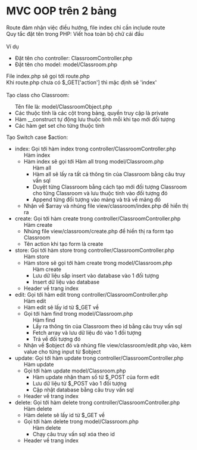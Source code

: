 <h1>MVC OOP trên 2 bảng</h1>
Route đảm nhận việc điều hướng, file index chỉ cần include route
<br>
Quy tắc đặt tên trong PHP: Viết hoa toàn bộ chữ cái đầu
<br><br>
Ví dụ
<ul>
    <li>Đặt tên cho controller: ClassroomController.php</li>
    <li>Đặt tên cho model: model/Classroom.php</li>    
</ul>

File index.php sẽ gọi tới route.php
<br>
Khi route.php chưa có $_GET['action'] thì mặc định sẽ 'index'  
<br>
Tạo class cho Classroom:
<br>
<ul>
    Tên file là: model/ClassroomObject.php
    <li>Các thuộc tính là các cột trong bảng, quyền truy cập là private</li>
    <li>Hàm __construct tự động lưu thuộc tính mỗi khi tạo mới đối tượng</li>
    <li>Các hàm get set cho từng thuộc tính</li>
</ul>

Tạo 
Switch case $action:
<br>
<ul>
    <li>
    index: Gọi tới hàm index trong controller/ClassroomController.php
    <ul>
        Hàm index
        <li>
        Hàm index sẽ gọi tới Hàm all trong model/Classroom.php
        <ul>
            Hàm all
            <li>Hàm all sẽ lấy ra tất cả thông tin của Classroom bằng câu truy vấn sql</li>
            <li>Duyệt từng Classroom bằng cách tạo mới đối tượng Classroom cho từng Classroom và lưu thuộc tính vào đối tượng đó</li>
            <li>Append từng đối tượng vào mảng và trả về mảng đó</li>
        </ul>
        </li>
        <li>Nhận về $array và nhúng file view/classroom/index.php để  hiển thị ra</li>
    </ul>
    </li>
    <li>
    create: Gọi tới hàm create trong controller/ClassroomController.php
    <ul>
        Hàm create
        <li>Nhúng file view/classroom/create.php để hiển thị ra form tạo Classroom</li>
        <li>Tên action khi tạo form là create</li>
    </ul>
    </li>
    <li>
    store: Gọi tới hàm store trong controller/ClassroomController.php
    <ul>
        Hàm store
        <li>
        Hàm store sẽ gọi tới hàm create trong model/Classroom.php
        <ul>
            Hàm create
            <li>Lưu dữ liệu sắp insert vào database vào 1 đối tượng</li>
            <li>Insert dữ liệu vào database</li>
        </ul>
        </li>
        <li>Header về trang index</li>
    </ul>
    </li>
    <li>
    edit: Gọi tới hàm edit trong controller/ClassroomController.php
    <ul>
        Hàm edit
        <li>Hàm edit sẽ lấy id từ $_GET về</li>
        <li>
        Gọi tới hàm find trong model/Classroom.php
        <ul>
            Hàm find
            <li>Lấy ra thông tin của Classroom theo id bằng câu truy vấn sql</li>
            <li>Fetch array và lưu dữ liệu đó vào 1 đối tượng</li>
            <li>Trả về đối tượng đó</li>
        </ul>
        </li>
        <li>Nhận về $object đó và nhúng file view/classroom/edit.php vào, kèm value cho từng input từ $object</li>    
    </ul>
    </li>
    <li>
    update: Gọi tới hàm update trong controller/ClassroomController.php
    <ul>
        Hàm update
        <li>
        Gọi tới hàm update model/Classroom.php
        <ul>
            <li>Hàm update nhận tham số từ $_POST của form edit</li>
            <li>Lưu dữ liệu từ $_POST vào 1 đối tượng</li>
            <li>Cập nhật database bằng câu truy vấn sql</li>
        </ul>
        </li>
        <li>Header về trang index</li>
    </ul>
    </li>
    <li>
    delete: Gọi tới hàm delete trong controller/ClassroomController.php
    <ul>
        Hàm delete
        <li>Hàm delete sẽ lấy id từ $_GET về</li>
        <li>
        Gọi tới hàm delete trong model/Classroom.php
        <ul>
            Hàm delete
            <li>Chạy câu truy vấn sql xóa theo id</li>
        </ul>
        </li>
        <li>Header về trang index</li>
    </ul>
    </li>
</ul>
